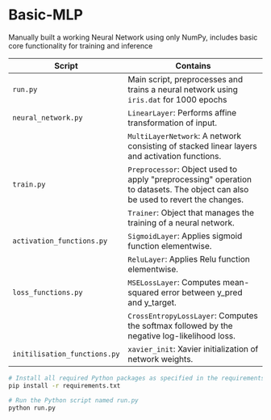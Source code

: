 # Basic-MLP

Manually built a working Neural Network using only NumPy, includes basic core functionality for training and inference

| Script                       | Contains                                                                                                                       |
| ---------------------------- | ------------------------------------------------------------------------------------------------------------------------------ |
| `run.py`                     | Main script, preprocesses and trains a neural network using `iris.dat` for 1000 epochs                                         |
| `neural_network.py`          | `LinearLayer`: Performs affine transformation of input.                                                                        |
|                              | `MultiLayerNetwork`: A network consisting of stacked linear layers and activation functions.                                   |
| `train.py`                   | `Preprocessor`: Object used to apply "preprocessing" operation to datasets. The object can also be used to revert the changes. |
|                              | `Trainer`: Object that manages the training of a neural network.                                                               |
| `activation_functions.py`    | `SigmoidLayer`: Applies sigmoid function elementwise.                                                                          |
|                              | `ReluLayer`: Applies Relu function elementwise.                                                                                |
| `loss_functions.py`          | `MSELossLayer`: Computes mean-squared error between y_pred and y_target.                                                       |
|                              | `CrossEntropyLossLayer`: Computes the softmax followed by the negative log-likelihood loss.                                    |
| `initilisation_functions.py` | `xavier_init`: Xavier initialization of network weights.                                                                       |

```bash
# Install all required Python packages as specified in the requirements.txt file
pip install -r requirements.txt

# Run the Python script named run.py
python run.py
```
